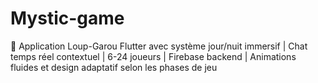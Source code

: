 # Mystic-game
🌙 Application Loup-Garou Flutter avec système jour/nuit immersif | Chat temps réel contextuel | 6-24 joueurs | Firebase backend | Animations fluides et design adaptatif selon les phases de jeu
